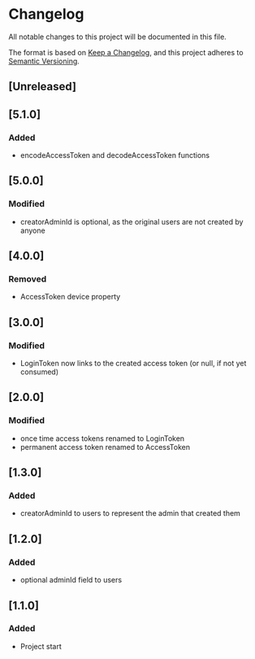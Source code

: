 # Changelog
All notable changes to this project will be documented in this file.

The format is based on [Keep a Changelog](https://keepachangelog.com/en/1.0.0/),
and this project adheres to [Semantic Versioning](https://semver.org/spec/v2.0.0.html).

## [Unreleased]

## [5.1.0]
### Added
 - encodeAccessToken and decodeAccessToken functions

## [5.0.0]
### Modified
 - creatorAdminId is optional, as the original users are not created by anyone

## [4.0.0]
### Removed
 - AccessToken device property

## [3.0.0]
### Modified
 - LoginToken now links to the created access token (or null, if not yet consumed)

## [2.0.0]
### Modified
 - once time access tokens renamed to LoginToken
 - permanent access token renamed to AccessToken 

## [1.3.0]
### Added
 - creatorAdminId to users to represent the admin that created them

## [1.2.0]
### Added
 - optional adminId field to users

## [1.1.0]
### Added
 - Project start